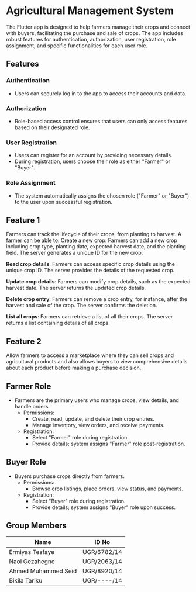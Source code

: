 # **Agricultural Management System**

The Flutter app is designed to help farmers manage their crops and connect with buyers, facilitating the purchase and sale of crops. The app includes robust features for authentication, authorization, user registration, role assignment, and specific functionalities for each user role.

## Features

### Authentication

- Users can securely log in to the app to access their accounts and data.

### Authorization

- Role-based access control ensures that users can only access features based on their designated role.

### User Registration

- Users can register for an account by providing necessary details.
- During registration, users choose their role as either "Farmer" or "Buyer".

### Role Assignment

- The system automatically assigns the chosen role ("Farmer" or "Buyer") to the user upon successful registration.

## Feature 1

Farmers can track the lifecycle of their crops, from planting to harvest. A farmer can be able to: Create a new crop: Farmers can add a new crop including crop type, planting date, expected harvest date, and the planting field. The server generates a unique ID for the new crop.

**Read crop details**: Farmers can access specific crop details using the unique crop ID. The server provides the details of the requested crop.

**Update crop details**: Farmers can modify crop details, such as the expected harvest date. The server returns the updated crop details.

**Delete crop entry**: Farmers can remove a crop entry, for instance, after the harvest and sale of the crop. The server confirms the deletion.

**List all crops**: Farmers can retrieve a list of all their crops. The server returns a list containing details of all crops.

## Feature 2

Allow farmers to access a marketplace where they can sell crops and agricultural products and also allows buyers to view comprehensive details about each product before making a purchase decision.

## Farmer Role

- Farmers are the primary users who manage crops, view details, and handle orders.
    - Permissions:
        - Create, read, update, and delete their crop entries.
        - Manage inventory, view orders, and receive payments.
    - Registration:
        - Select "Farmer" role during registration.
        - Provide details; system assigns "Farmer" role post-registration.

## Buyer Role

- Buyers purchase crops directly from farmers.
    - Permissions:
        - Browse crop listings, place orders, view status, and payments.
    - Registration:
        - Select "Buyer" role during registration.
        - Provide details; system assigns "Buyer" role upon success.

## **Group Members**

| Name | ID No |
| --- | --- |
| Ermiyas Tesfaye | UGR/6782/14 |
| Naol Gezahegne | UGR/2063/14 |
| Ahmed Muhammed Seid | UGR/8920/14 |
| Bikila Tariku | UGR/----/14 |
